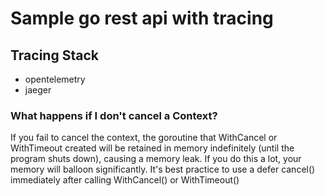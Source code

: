 # Sample go rest api with tracing

## Tracing Stack
- opentelemetry
- jaeger



### What happens if I don't cancel a Context?

If you fail to cancel the context, the goroutine that WithCancel or WithTimeout created will be retained in memory indefinitely (until the program shuts down), causing a memory leak. If you do this a lot, your memory will balloon significantly. It's best practice to use a defer cancel() immediately after calling WithCancel() or WithTimeout()

